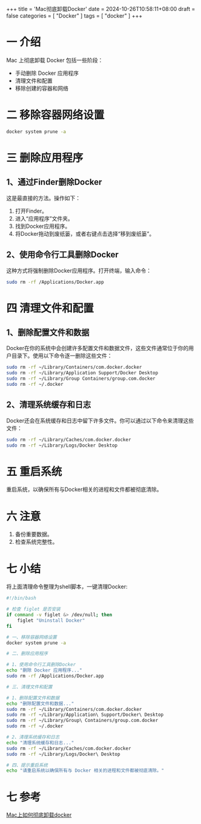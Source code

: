 +++
title = 'Mac彻底卸载Docker'
date = 2024-10-26T10:58:11+08:00
draft = false
categories = [ "Docker" ]
tags = [ "docker" ]
+++

# 一 介绍

Mac 上彻底卸载 Docker 包括一些阶段：

- 手动删除 Docker 应用程序
- 清理文件和配置
- 移除创建的容器和网络

# 二 移除容器网络设置

```bash
docker system prune -a
```

# 三 删除应用程序

## 1、通过Finder删除Docker

这是最直接的方法。操作如下：

1. 打开Finder。
2. 进入“应用程序”文件夹。
3. 找到Docker应用程序。
4. 将Docker拖动到废纸篓，或者右键点击选择“移到废纸篓”。

## 2、使用命令行工具删除Docker

这种方式将强制删除Docker应用程序。打开终端，输入命令：
```bash
sudo rm -rf /Applications/Docker.app
```

# 四 清理文件和配置

## 1、删除配置文件和数据

Docker在你的系统中会创建许多配置文件和数据文件，这些文件通常位于你的用户目录下。使用以下命令逐一删除这些文件：
```bash
sudo rm -rf ~/Library/Containers/com.docker.docker
sudo rm -rf ~/Library/Application Support/Docker Desktop
sudo rm -rf ~/Library/Group Containers/group.com.docker
sudo rm -rf ~/.docker
```

## 2、清理系统缓存和日志

Docker还会在系统缓存和日志中留下许多文件。你可以通过以下命令来清理这些文件：
```bash
sudo rm -rf ~/Library/Caches/com.docker.docker
sudo rm -rf ~/Library/Logs/Docker Desktop
```

# 五 重启系统

重启系统，以确保所有与Docker相关的进程和文件都被彻底清除。

# 六 注意

1. 备份重要数据。
2. 检查系统完整性。

# 七 小结

将上面清理命令整理为shell脚本，一键清理Docker:
```bash
#!/bin/bash

# 检查 figlet 是否安装
if command -v figlet &> /dev/null; then
    figlet "Uninstall Docker"
fi

# 一、移除容器网络设置
docker system prune -a

# 二、删除应用程序

# 1、使用命令行工具删除Docker
echo "删除 Docker 应用程序..."
sudo rm -rf /Applications/Docker.app

# 三、清理文件和配置

# 1、删除配置文件和数据
echo "删除配置文件和数据..."
sudo rm -rf ~/Library/Containers/com.docker.docker
sudo rm -rf ~/Library/Application\ Support/Docker\ Desktop
sudo rm -rf ~/Library/Group\ Containers/group.com.docker
sudo rm -rf ~/.docker

# 2、清理系统缓存和日志
echo "清理系统缓存和日志..."
sudo rm -rf ~/Library/Caches/com.docker.docker
sudo rm -rf ~/Library/Logs/Docker\ Desktop

# 四、提示重启系统
echo "请重启系统以确保所有与 Docker 相关的进程和文件都被彻底清除。"
```

# 七 参考

[Mac上如何彻底卸载docker](https://docs.pingcode.com/baike/3475080)
